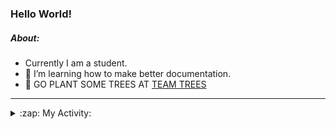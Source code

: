 ### Hello World!

##### About:
- Currently I am a student.
- 🌱 I’m learning how to make better documentation.
- 🌱 GO PLANT SOME TREES AT [TEAM TREES](https://teamtrees.org/)

---
<details>
  <summary>:zap: My Activity:</summary>
  
<!--START_SECTION:waka-->
![Code Time](http://img.shields.io/badge/Code%20Time-1%2C114%20hrs%2027%20mins-blue)

**I'm a Night 🦉** 

```text
🌞 Morning                1394 commits        ██░░░░░░░░░░░░░░░░░░░░░░░   09.18 % 
🌆 Daytime                5269 commits        █████████░░░░░░░░░░░░░░░░   34.70 % 
🌃 Evening                4349 commits        ███████░░░░░░░░░░░░░░░░░░   28.64 % 
🌙 Night                  4173 commits        ███████░░░░░░░░░░░░░░░░░░   27.48 % 
```
📅 **I'm Most Productive on Wednesday** 

```text
Monday                   2301 commits        ████░░░░░░░░░░░░░░░░░░░░░   15.15 % 
Tuesday                  1833 commits        ███░░░░░░░░░░░░░░░░░░░░░░   12.07 % 
Wednesday                3614 commits        ██████░░░░░░░░░░░░░░░░░░░   23.80 % 
Thursday                 1891 commits        ███░░░░░░░░░░░░░░░░░░░░░░   12.45 % 
Friday                   1512 commits        ██░░░░░░░░░░░░░░░░░░░░░░░   09.96 % 
Saturday                 1380 commits        ██░░░░░░░░░░░░░░░░░░░░░░░   09.09 % 
Sunday                   2654 commits        ████░░░░░░░░░░░░░░░░░░░░░   17.48 % 
```


📊 **This Week I Spent My Time On** 

```text
🔥 Editors: 
VS Code                  5 hrs 42 mins       █████████████████████████   100.00 % 

🐱‍💻 Projects: 
praise                   4 hrs 25 mins       ███████████████████░░░░░░   77.70 % 
CSF22                    1 hr 16 mins        ██████░░░░░░░░░░░░░░░░░░░   22.23 % 
ai                       0 secs              ░░░░░░░░░░░░░░░░░░░░░░░░░   00.08 % 
```


 Last Updated on 24/04/2023 20:09:14 UTC
<!--END_SECTION:waka-->
</details>
